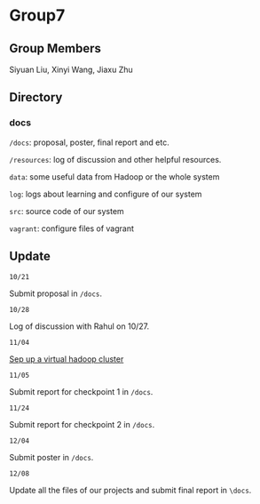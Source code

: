 # Group7

## Group Members
Siyuan Liu, Xinyi Wang, Jiaxu Zhu

## Directory

### docs 
`/docs`: proposal, poster, final report and etc.

`/resources`: log of discussion and other helpful resources.

`data`: some useful data from Hadoop or the whole system

`log`: logs about learning and configure of our system

`src`: source code of our system

`vagrant`: configure files of vagrant

## Update
`10/21`

Submit proposal in `/docs`.

`10/28`

Log of discussion with Rahul on 10/27.

`11/04`

[Sep up a virtual hadoop cluster](http://blog.cloudera.com/blog/2013/04/how-to-use-vagrant-to-set-up-a-virtual-hadoop-cluster/)

`11/05`

Submit report for checkpoint 1 in `/docs`.

`11/24`

Submit report for checkpoint 2 in `/docs`.

`12/04`

Submit poster in `/docs`.

`12/08`

Update all the files of our projects and submit final report in `\docs`.
